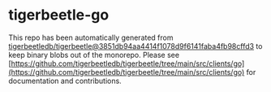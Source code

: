 # tigerbeetle-go
This repo has been automatically generated from [tigerbeetledb/tigerbeetle@3851db94aa4414f1078d9f6141faba4fb98cffd3](https://github.com/tigerbeetledb/tigerbeetle/commit/3851db94aa4414f1078d9f6141faba4fb98cffd3) to keep binary blobs out of the monorepo. Please see [https://github.com/tigerbeetledb/tigerbeetle/tree/main/src/clients/go](https://github.com/tigerbeetledb/tigerbeetle/tree/main/src/clients/go) for documentation and contributions.
